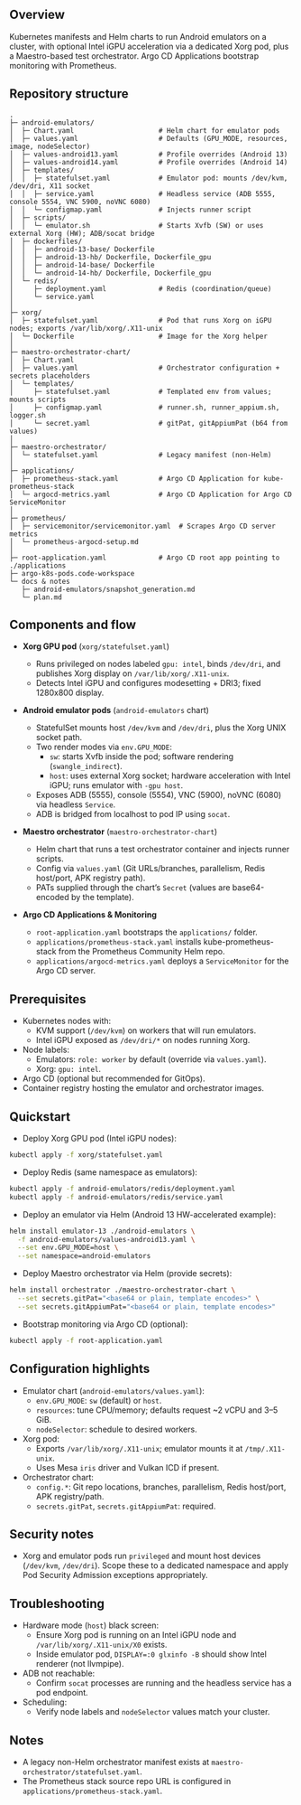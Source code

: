 ## Overview

Kubernetes manifests and Helm charts to run Android emulators on a cluster, with optional Intel iGPU acceleration via a dedicated Xorg pod, plus a Maestro-based test orchestrator. Argo CD Applications bootstrap monitoring with Prometheus.

## Repository structure

```
.
├─ android-emulators/
│  ├─ Chart.yaml                     # Helm chart for emulator pods
│  ├─ values.yaml                    # Defaults (GPU_MODE, resources, image, nodeSelector)
│  ├─ values-android13.yaml          # Profile overrides (Android 13)
│  ├─ values-android14.yaml          # Profile overrides (Android 14)
│  ├─ templates/
│  │  ├─ statefulset.yaml            # Emulator pod: mounts /dev/kvm, /dev/dri, X11 socket
│  │  ├─ service.yaml                # Headless service (ADB 5555, console 5554, VNC 5900, noVNC 6080)
│  │  └─ configmap.yaml              # Injects runner script
│  ├─ scripts/
│  │  └─ emulator.sh                 # Starts Xvfb (SW) or uses external Xorg (HW); ADB/socat bridge
│  ├─ dockerfiles/
│  │  ├─ android-13-base/ Dockerfile
│  │  ├─ android-13-hb/ Dockerfile, Dockerfile_gpu
│  │  ├─ android-14-base/ Dockerfile
│  │  └─ android-14-hb/ Dockerfile, Dockerfile_gpu
│  └─ redis/
│     ├─ deployment.yaml             # Redis (coordination/queue)
│     └─ service.yaml
│
├─ xorg/
│  ├─ statefulset.yaml               # Pod that runs Xorg on iGPU nodes; exports /var/lib/xorg/.X11-unix
│  └─ Dockerfile                     # Image for the Xorg helper
│
├─ maestro-orchestrator-chart/
│  ├─ Chart.yaml
│  ├─ values.yaml                    # Orchestrator configuration + secrets placeholders
│  └─ templates/
│     ├─ statefulset.yaml            # Templated env from values; mounts scripts
│     ├─ configmap.yaml              # runner.sh, runner_appium.sh, logger.sh
│     └─ secret.yaml                 # gitPat, gitAppiumPat (b64 from values)
│
├─ maestro-orchestrator/
│  └─ statefulset.yaml               # Legacy manifest (non-Helm)
│
├─ applications/
│  ├─ prometheus-stack.yaml          # Argo CD Application for kube-prometheus-stack
│  └─ argocd-metrics.yaml            # Argo CD Application for Argo CD ServiceMonitor
│
├─ prometheus/
│  ├─ servicemonitor/servicemonitor.yaml  # Scrapes Argo CD server metrics
│  └─ prometheus-argocd-setup.md
│
├─ root-application.yaml             # Argo CD root app pointing to ./applications
├─ argo-k8s-pods.code-workspace
└─ docs & notes
   ├─ android-emulators/snapshot_generation.md
   └─ plan.md
```

## Components and flow

- **Xorg GPU pod** (`xorg/statefulset.yaml`)
  - Runs privileged on nodes labeled `gpu: intel`, binds `/dev/dri`, and publishes Xorg display on `/var/lib/xorg/.X11-unix`.
  - Detects Intel iGPU and configures modesetting + DRI3; fixed 1280x800 display.

- **Android emulator pods** (`android-emulators` chart)
  - StatefulSet mounts host `/dev/kvm` and `/dev/dri`, plus the Xorg UNIX socket path.
  - Two render modes via `env.GPU_MODE`:
    - `sw`: starts Xvfb inside the pod; software rendering (`swangle_indirect`).
    - `host`: uses external Xorg socket; hardware acceleration with Intel iGPU; runs emulator with `-gpu host`.
  - Exposes ADB (5555), console (5554), VNC (5900), noVNC (6080) via headless `Service`.
  - ADB is bridged from localhost to pod IP using `socat`.

- **Maestro orchestrator** (`maestro-orchestrator-chart`)
  - Helm chart that runs a test orchestrator container and injects runner scripts.
  - Config via `values.yaml` (Git URLs/branches, parallelism, Redis host/port, APK registry path).
  - PATs supplied through the chart’s `Secret` (values are base64-encoded by the template).

- **Argo CD Applications & Monitoring**
  - `root-application.yaml` bootstraps the `applications/` folder.
  - `applications/prometheus-stack.yaml` installs kube-prometheus-stack from the Prometheus Community Helm repo.
  - `applications/argocd-metrics.yaml` deploys a `ServiceMonitor` for the Argo CD server.

## Prerequisites

- Kubernetes nodes with:
  - KVM support (`/dev/kvm`) on workers that will run emulators.
  - Intel iGPU exposed as `/dev/dri/*` on nodes running Xorg.
- Node labels:
  - Emulators: `role: worker` by default (override via `values.yaml`).
  - Xorg: `gpu: intel`.
- Argo CD (optional but recommended for GitOps).
- Container registry hosting the emulator and orchestrator images.

## Quickstart

- Deploy Xorg GPU pod (Intel iGPU nodes):
```bash
kubectl apply -f xorg/statefulset.yaml
```

- Deploy Redis (same namespace as emulators):
```bash
kubectl apply -f android-emulators/redis/deployment.yaml
kubectl apply -f android-emulators/redis/service.yaml
```

- Deploy an emulator via Helm (Android 13 HW-accelerated example):
```bash
helm install emulator-13 ./android-emulators \
  -f android-emulators/values-android13.yaml \
  --set env.GPU_MODE=host \
  --set namespace=android-emulators
```

- Deploy Maestro orchestrator via Helm (provide secrets):
```bash
helm install orchestrator ./maestro-orchestrator-chart \
  --set secrets.gitPat="<base64 or plain, template encodes>" \
  --set secrets.gitAppiumPat="<base64 or plain, template encodes>"
```

- Bootstrap monitoring via Argo CD (optional):
```bash
kubectl apply -f root-application.yaml
```

## Configuration highlights

- Emulator chart (`android-emulators/values.yaml`):
  - `env.GPU_MODE`: `sw` (default) or `host`.
  - `resources`: tune CPU/memory; defaults request ~2 vCPU and 3–5 GiB.
  - `nodeSelector`: schedule to desired workers.
- Xorg pod:
  - Exports `/var/lib/xorg/.X11-unix`; emulator mounts it at `/tmp/.X11-unix`.
  - Uses Mesa `iris` driver and Vulkan ICD if present.
- Orchestrator chart:
  - `config.*`: Git repo locations, branches, parallelism, Redis host/port, APK registry/path.
  - `secrets.gitPat`, `secrets.gitAppiumPat`: required.

## Security notes

- Xorg and emulator pods run `privileged` and mount host devices (`/dev/kvm`, `/dev/dri`). Scope these to a dedicated namespace and apply Pod Security Admission exceptions appropriately.

## Troubleshooting

- Hardware mode (`host`) black screen:
  - Ensure Xorg pod is running on an Intel iGPU node and `/var/lib/xorg/.X11-unix/X0` exists.
  - Inside emulator pod, `DISPLAY=:0 glxinfo -B` should show Intel renderer (not llvmpipe).
- ADB not reachable:
  - Confirm `socat` processes are running and the headless service has a pod endpoint.
- Scheduling:
  - Verify node labels and `nodeSelector` values match your cluster.

## Notes

- A legacy non-Helm orchestrator manifest exists at `maestro-orchestrator/statefulset.yaml`.
- The Prometheus stack source repo URL is configured in `applications/prometheus-stack.yaml`.
